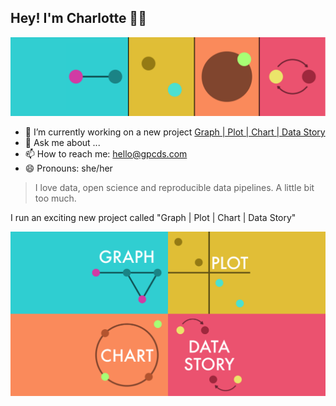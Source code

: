 ## Hey! I'm Charlotte 🙋‍♀️

![](gpcds-wide-banner.png)

- 🔭 I’m currently working on a new project [Graph | Plot | Chart | Data Story](www.gpcds.com)
- 💬 Ask me about ...
- 📫 How to reach me: hello@gpcds.com
- 😄 Pronouns: she/her

> I love data, open science and reproducible data pipelines. A little bit too much. 

I run an exciting new project called "Graph | Plot | Chart | Data Story"

![](gpcds-labelled-idents.png)

